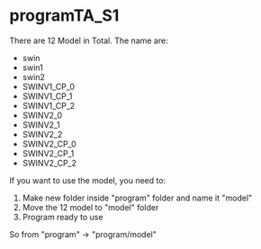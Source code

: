 # programTA_S1


There are 12 Model in Total. The name are:
 - swin
 - swin1
 - swin2
 - SWINV1_CP_0
 - SWINV1_CP_1
 - SWINV1_CP_2
 - SWINV2_0
 - SWINV2_1
 - SWINV2_2
 - SWINV2_CP_0
 - SWINV2_CP_1
 - SWINV2_CP_2

If you want to use the model, you need to:
1. Make new folder inside "program" folder and name it "model"
2. Move the 12 model to "model" folder
3. Program ready to use

So from "program"  -> "program/model"
